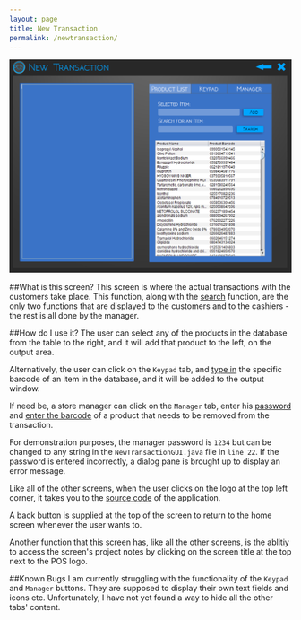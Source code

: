 ```yaml
---
layout: page
title: New Transaction
permalink: /newtransaction/
---
```

![New Transaction](/assets/NewTransaction.png)

##What is this screen?
This screen is where the actual transactions with the customers take place. This function, along with the [search](/search/) function, are the only two functions that are displayed to the customers and to the cashiers - the rest is all done by the manager. 

##How do I use it?
The user can select any of the products in the database from the table to the right, and it will add that product to the left, on the output area. 

Alternatively, the user can click on the `Keypad` tab, and [type in](/assets/NewTransactionGUI_Keypad.png) the specific barcode of an item in the database, and it will be added to the output window. 

If need be, a store manager can click on the `Manager` tab, enter his [password](https://raw.githubusercontent.com/PointOfSaleSystem/pointofsalesystem.github.io/master/assets/ManagerPassword.PNG) and [enter the barcode](/assets/NewTransactionGUI_Manager.png) of a product that needs to be removed from the transaction.

For demonstration purposes, the manager password is `1234` but can be changed to any string in the `NewTransactionGUI.java` file in `line 22`. If the password is entered incorrectly, a dialog pane is brought up to display an error message. 

Like all of the other screens, when the user clicks on the logo at the top left corner, it takes you to the [source code](https://github.com/iggnoreza/PointOfSaleSystem) of the application. 

A back button is supplied at the top of the screen to return to the home screen whenever the user wants to.

Another function that this screen has, like all the other screens, is the ablitiy to access the screen's project notes by clicking on the screen title at the top next to the POS logo.

##Known Bugs
I am currently struggling with the functionality of the `Keypad` and `Manager` buttons. They are supposed to display their own text fields and icons etc. Unfortunately, I have not yet found a way  to hide all the other tabs' content. 